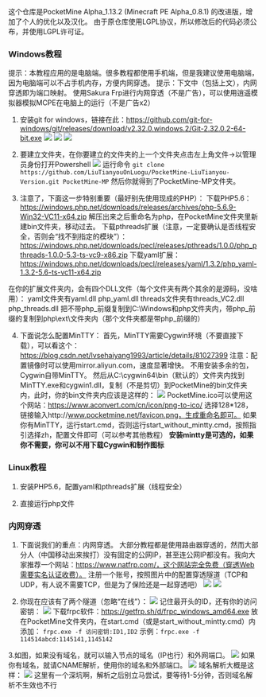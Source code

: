 这个仓库是PocketMine Alpha_1.13.2 (Minecraft PE Alpha_0.8.1) 的改进版，增加了个人的优化以及汉化。
由于原仓库使用LGPL协议，所以修改后的代码必须公布，并使用LGPL许可证。

### Windows教程
提示：本教程应用的是电脑端。很多教程都使用手机端，但是我建议使用电脑端，因为电脑端可以不占手机内存，方便内网穿透。
提示：下文中（包括上文），内网穿透即为端口映射。
使用Sakura Frp进行内网穿透（不是广告），可以使用逍遥模拟器模拟MCPE在电脑上的运行（不是广告x2）

1. 安装git for windows，链接在此：https://github.com/git-for-windows/git/releases/download/v2.32.0.windows.2/Git-2.32.0.2-64-bit.exe
![](http://tiebapic.baidu.com/forum/w%3D580/sign=6fe0c455c239b6004dce0fbfd9513526/d7d93bd7912397dddb6a5fb24e82b2b7d1a28753.jpg)
![](http://tiebapic.baidu.com/forum/w%3D580/sign=7d4c77b3f2dde711e7d243fe97eecef4/88c81af5e0fe9925141faee623a85edf8cb17153.jpg)
![](http://tiebapic.baidu.com/forum/w%3D580/sign=07919e07970a19d8cb03840d03fb82c9/63299086c9177f3eac273bbb67cf3bc79e3d5653.jpg)

2. 要建立文件夹，在你要建立的文件夹的上一个文件夹点击左上角文件->以管理员身份打开Powershell
![](http://tiebapic.baidu.com/forum/w%3D580/sign=7bb23b91683e6709be0045f70bc69fb8/712ff4fdfc0392450abc26b99094a4c27c1e2559.jpg)
运行命令
```git clone https://github.com/LiuTianyouOnLuogu/PocketMine-LiuTianyou-Version.git PocketMine-MP```
然后你就得到了PocketMine-MP文件夹。

3. 注意了，下面这一步特别重要（最好别先使用现成的PHP）：
下载PHP5.6：https://windows.php.net/downloads/releases/archives/php-5.6.9-Win32-VC11-x64.zip
解压出来之后重命名为php，在PocketMine文件夹里新建bin文件夹，移动过去。
下载pthreads扩展（注意，一定要确认是否线程安全，否则会“找不到指定的模块”）：https://windows.php.net/downloads/pecl/releases/pthreads/1.0.0/php_pthreads-1.0.0-5.3-ts-vc9-x86.zip
下载yaml扩展：https://windows.php.net/downloads/pecl/releases/yaml/1.3.2/php_yaml-1.3.2-5.6-ts-vc11-x64.zip

在你的扩展文件夹内，会有四个DLL文件（每个文件夹有两个其余的是源码，没啥用）：
yaml文件夹有yaml.dll php_yaml.dll
threads文件夹有threads_VC2.dll php_threads.dll
把不带php_前缀复制到C:\Windows和php文件夹内，带php_前缀的复制到php\ext\文件夹内（那个文件夹都是带php_前缀的）

4. 下面说怎么配置MinTTY：
首先，MinTTY需要Cygwin环境（不要直接下载），可以看这个：https://blog.csdn.net/lvsehaiyang1993/article/details/81027399
注意：配置镜像时可以使用mirror.aliyun.com，速度显著增快。
不用安装多余的包，Cygwin自带MinTTY。
然后从C:\cygwin64\bin（默认的）文件夹内找到MinTTY.exe和cygwin1.dll，复制（不是剪切）到PocketMine的bin文件夹内，此时，你的bin文件夹内应该是这样的：
![](http://tiebapic.baidu.com/forum/w%3D580/sign=4481c801fe50352ab16125006342fb1a/13a59a345982b2b7aed0fe7226adcbef77099b1f.jpg)
PocketMine.ico可以使用这个网站：https://www.aconvert.com/cn/icon/png-to-ico/
选择128*128，链接输入http://www.pocketmine.net/favicon.png，生成重命名即可。
如果你有MinTTY，运行start.cmd，否则运行start_without_mintty.cmd，按照指引选择zh，配置文件即可（可以参考其他教程）
**安装mintty是可选的，如果你不需要，你可以不用下载Cygwin和制作图标**

### Linux教程
1. 安装PHP5.6，配置yaml和pthreads扩展（线程安全）

2. 直接运行php文件

### 内网穿透
1. 下面说我们的重点：内网穿透。
大部分教程都是使用路由器穿透的，然而大部分人（中国移动出来挨打）没有固定的公网IP，甚至连公网IP都没有。我向大家推荐一个网站：https://www.natfrp.com/，这个网站完全免费（穿透Web需要实名认证收费）。
注册一个账号，按照图片中的配置穿透隧道（TCP和UDP，有人说不需要TCP，但是为了保险还是一起穿透吧）
![](http://tiebapic.baidu.com/forum/w%3D580/sign=12c3d7abc32a283443a636036bb4c92e/74bd27385343fbf2c08b6195a77eca8067388fc7.jpg)
![](http://tiebapic.baidu.com/forum/w%3D580/sign=6f53c455c239b6004dce0fbfd9513526/d7d93bd7912397dddbd95fb24e82b2b7d2a287c2.jpg)

2. 你现在应该有了两个隧道（忽略“在线”）：
![](http://tiebapic.baidu.com/forum/w%3D580/sign=423ff1bd4cb5c9ea62f303ebe538b622/00f0a413b07eca80139cfe51862397dda34483c9.jpg)
记住最开头的ID，还有你的访问密钥：
![](http://tiebapic.baidu.com/forum/w%3D580/sign=deb9817695025aafd3327ec3cbecab8d/05a474a98226cffc11bd7804ae014a90f403ead7.jpg)
下载frpc软件：https://getfrp.sh/d/frpc_windows_amd64.exe
放在PocketMine文件夹内，在start.cmd（或是start_without_mintty.cmd）内添加：
```frpc.exe -f 访问密钥:ID1,ID2```
示例：```frpc.exe -f 114514abcd:1145141,1145142```

3.如图，如果没有域名，就可以输入节点的域名（IP也行）和外网端口。
![](http://tiebapic.baidu.com/forum/w%3D580/sign=8e8d219d19f41bd5da53e8fc61db81a0/871bd1cd7b899e51fc20fca255a7d933c9950d38.jpg)
如果你有域名，就请CNAME解析，使用你的域名和外部端口。
![](http://tiebapic.baidu.com/forum/w%3D580/sign=2688fd720cd5ad6eaaf964e2b1ca39a3/542c4c899e510fb3fbb7b121ce33c895d0430c38.jpg)
域名解析大概是这样：
![](http://tiebapic.baidu.com/forum/w%3D580/sign=18e529325ded2e73fce98624b700a16d/1be07b086e061d9524e4f18e6cf40ad160d9cacc.jpg)
这里有一个深坑啊，解析之后别立马尝试，要等待1-5分钟，否则域名解析不生效也不行